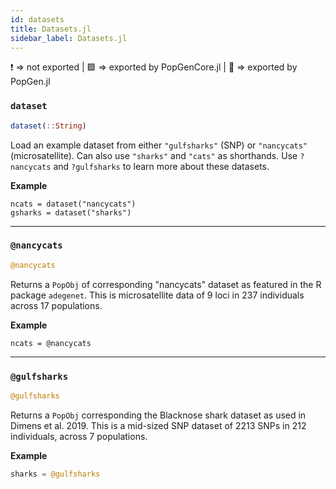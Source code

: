 ```yaml
---
id: datasets
title: Datasets.jl
sidebar_label: Datasets.jl
---
```


❗ => not exported | 
🟪 => exported by PopGenCore.jl | 
🔵 => exported by PopGen.jl

### `dataset`
```julia
dataset(::String)
```
Load an example dataset from either `"gulfsharks"` (SNP) or `"nancycats"` (microsatellite). Can also use `"sharks"` and `"cats"`
as shorthands. Use `?nancycats` and `?gulfsharks` to learn more about
these datasets.

**Example**
```
ncats = dataset("nancycats")
gsharks = dataset("sharks")
```

----

### `@nancycats`
```julia
@nancycats
```
Returns a `PopObj` of corresponding "nancycats" dataset as featured in
the R package `adegenet`. This is microsatellite data of 9 loci in 237
individuals across 17 populations.

**Example**
```
ncats = @nancycats
```

----

### `@gulfsharks`
```julia
@gulfsharks
```
Returns a `PopObj` corresponding the Blacknose shark dataset as used in
Dimens et al. 2019. This is a mid-sized SNP dataset of 2213 SNPs in 212
individuals, across 7 populations.

**Example**
```julia
sharks = @gulfsharks
```
